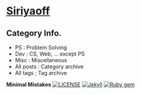 # [Siriyaoff](https://siriyaoff.github.io/)
## Category Info.
- PS : Problem Solving
- Dev : CS, Web, ... except PS
- Misc : Miscellaneous
- All posts : Category archive
- All tags ; Tag archive

**Minimal Mistakes**
[![LICENSE](https://img.shields.io/badge/license-MIT-lightgrey.svg)](https://raw.githubusercontent.com/mmistakes/minimal-mistakes/master/LICENSE)
[![Jekyll](https://img.shields.io/badge/jekyll-%3E%3D%203.7-blue.svg)](https://jekyllrb.com/)
[![Ruby gem](https://img.shields.io/gem/v/minimal-mistakes-jekyll.svg)](https://rubygems.org/gems/minimal-mistakes-jekyll)
